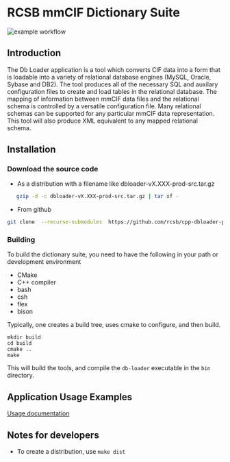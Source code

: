 # RCSB mmCIF Dictionary Suite

![example workflow](https://github.com/rcsb/cpp-dbloader-pack/workflows/Testing/badge.svg)

## Introduction

The Db Loader application is a tool which converts CIF data into a form that is loadable into a variety of relational database engines (MySQL, Oracle, Sybase and DB2). The tool produces all of the necessary SQL and auxilary configuration files to create and load tables in the relational database. The mapping of information between mmCIF data files and the relational schema is controlled by a versatile configuration file. Many relational schemas can be supported for any particular mmCIF data representation. This tool will also produce XML equivalent to any mapped relational schema.


## Installation

### Download the source code

* As a distribution with a filename like dbloader-vX.XXX-prod-src.tar.gz
```bash
   gzip -d -c dbloader-vX.XXX-prod-src.tar.gz | tar xf -
```
   
* From github 

```bash
git clone  --recurse-submodules  https://github.com/rcsb/cpp-dbloader-pack.git

```

### Building
To build the dictionary suite, you need to have the following in your path or development environment

* CMake
* C++ compiler
* bash
* csh
* flex
* bison

Typically, one creates a build tree, uses cmake to configure, and then build.

```
mkdir build
cd build
cmake .. 
make
```

This will build the tools, and compile the `db-loader` executable in the `bin` directory.

## Application Usage Examples

[Usage documentation](Usage.md)



## Notes for developers
* To create a distribution, use `make dist`

